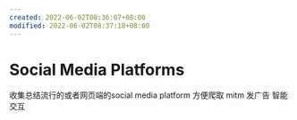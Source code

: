 ```yaml
---
created: 2022-06-02T08:36:07+08:00
modified: 2022-06-02T08:37:18+08:00
---
```


# Social Media Platforms

收集总结流行的或者网页端的social media platform 方便爬取 mitm 发广告 智能交互
